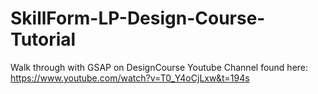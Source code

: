 # SkillForm-LP-Design-Course-Tutorial

Walk through with GSAP on DesignCourse Youtube Channel found here: https://www.youtube.com/watch?v=T0_Y4oCjLxw&t=194s
